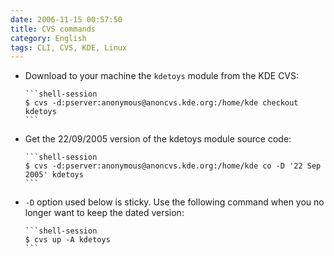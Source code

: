 ```yaml
---
date: 2006-11-15 00:57:50
title: CVS commands
category: English
tags: CLI, CVS, KDE, Linux
---
```


  * Download to your machine the `kdetoys` module from the KDE CVS:

        ```shell-session
        $ cvs -d:pserver:anonymous@anoncvs.kde.org:/home/kde checkout kdetoys
        ```

  * Get the 22/09/2005 version of the kdetoys module source code:

        ```shell-session
        $ cvs -d:pserver:anonymous@anoncvs.kde.org:/home/kde co -D '22 Sep 2005' kdetoys
        ```

  * `-D` option used below is sticky. Use the following command when you no longer want to keep the dated version:

        ```shell-session
        $ cvs up -A kdetoys
        ```


